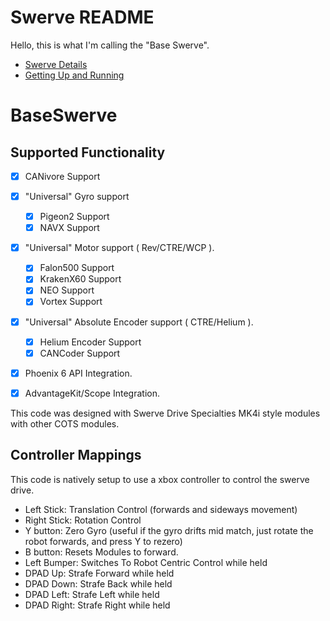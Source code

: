 # Swerve README
Hello, this is what I'm calling the "Base Swerve".</br>

- [Swerve Details](Swerve.md)
- [Getting Up and Running](GettingStarted.md)


# BaseSwerve </br>
**Supported Functionality**
----
- [x] CANivore Support
- [x] "Universal" Gyro support </br>
    - [x] Pigeon2 Support </br>
    - [x] NAVX Support </br>
- [x] "Universal" Motor support ( Rev/CTRE/WCP ).</br>
    - [x] Falon500 Support </br>
    - [x] KrakenX60 Support </br>
    - [x] NEO Support </br>
    - [x] Vortex Support </br>
- [x] "Universal" Absolute Encoder support ( CTRE/Helium ).</br>
    - [x] Helium Encoder Support </br>
    - [x] CANCoder Support </br>
- [x] Phoenix 6 API Integration. </br>
- [x] AdvantageKit/Scope Integration. </br>


This code was designed with Swerve Drive Specialties MK4i style modules with other COTS modules.</br>


**Controller Mappings**
----
This code is natively setup to use a xbox controller to control the swerve drive. </br>
* Left Stick: Translation Control (forwards and sideways movement)
* Right Stick: Rotation Control </br>
* Y button: Zero Gyro (useful if the gyro drifts mid match, just rotate the robot forwards, and press Y to rezero)
* B button: Resets Modules to forward.
* Left Bumper: Switches To Robot Centric Control while held
* DPAD Up: Strafe Forward while held
* DPAD Down: Strafe Back while held
* DPAD Left: Strafe Left while held
* DPAD Right: Strafe Right while held